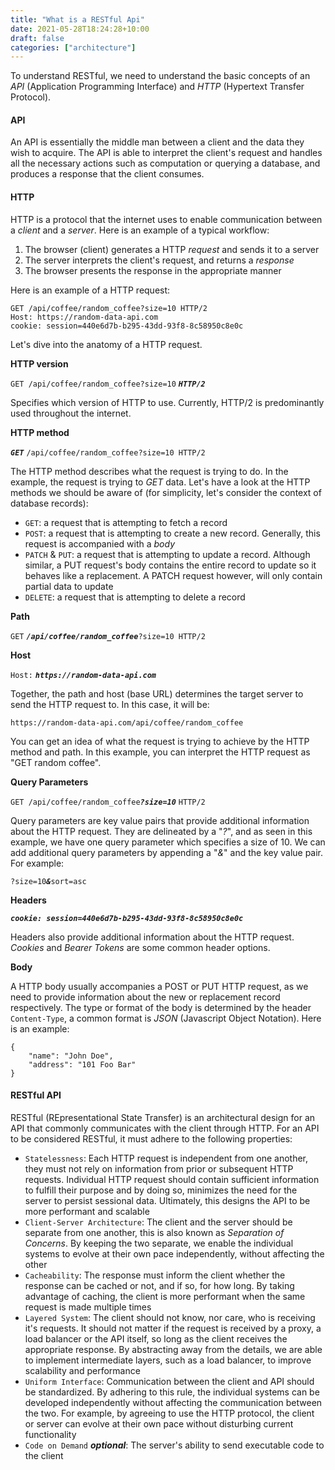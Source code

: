 ```yaml
---
title: "What is a RESTful Api"
date: 2021-05-28T18:24:28+10:00
draft: false
categories: ["architecture"]
---
```


To understand RESTful, we need to understand the basic concepts of an *API* (Application Programming Interface) and *HTTP* (Hypertext Transfer Protocol).

#### API
An API is essentially the middle man between a client and the data they wish to acquire. The API is able to interpret the client's request and handles all the necessary actions such as computation or querying a database, and produces a response that the client consumes.

#### HTTP
HTTP is a protocol that the internet uses to enable communication between a *client* and a *server*. Here is an example of a typical workflow:

1. The browser (client) generates a HTTP *request* and sends it to a server
2. The server interprets the client's request, and returns a *response*
3. The browser presents the response in the appropriate manner 

Here is an example of a HTTP request:

```
GET /api/coffee/random_coffee?size=10 HTTP/2
Host: https://random-data-api.com
cookie: session=440e6d7b-b295-43dd-93f8-8c58950c8e0c
```

Let's dive into the anatomy of a HTTP request.

**HTTP version**

`GET /api/coffee/random_coffee?size=10` ***`HTTP/2`***

Specifies which version of HTTP to use. Currently, HTTP/2 is predominantly used throughout the internet.

**HTTP method**

***`GET`*** `/api/coffee/random_coffee?size=10 HTTP/2`

The HTTP method describes what the request is trying to do. In the example, the request is trying to *GET* data. Let's have a look at the HTTP methods we should be aware of (for simplicity, let's consider the context of database records):

- `GET`: a request that is attempting to fetch a record
- `POST`: a request that is attempting to create a new record. Generally, this request is accompanied with a *body*
- `PATCH` & `PUT`: a request that is attempting to update a record. Although similar, a PUT request's body contains the entire record to update so it behaves like a replacement. A PATCH request however, will only contain partial data to update
- `DELETE`: a request that is attempting to delete a record

**Path**

`GET` ***`/api/coffee/random_coffee`***`?size=10 HTTP/2`

**Host**

`Host:` ***`https://random-data-api.com`***

Together, the path and host (base URL) determines the target server to send the HTTP request to. In this case, it will be:

`https://random-data-api.com/api/coffee/random_coffee`

You can get an idea of what the request is trying to achieve by the HTTP method and path. In this example, you can interpret the HTTP request as "GET random coffee".

**Query Parameters**

`GET /api/coffee/random_coffee`***`?size=10`*** `HTTP/2`

Query parameters are key value pairs that provide additional information about the HTTP request. They are delineated by a "*?*", and as seen in this example, we have one query parameter which specifies a size of 10. We can add additional query parameters by appending a "*&*" and the key value pair. For example: 

`?size=10`***`&`***`sort=asc`

**Headers**

***`cookie: session=440e6d7b-b295-43dd-93f8-8c58950c8e0c`***

Headers also provide additional information about the HTTP request. *Cookies* and *Bearer Tokens* are some common header options.

**Body**

A HTTP body usually accompanies a POST or PUT HTTP request, as we need to provide information about the new or replacement record respectively. The type or format of the body is determined by the header `Content-Type`, a common format is *JSON* (Javascript Object Notation). Here is an example:

``` 
{
    "name": "John Doe",
    "address": "101 Foo Bar"
}
```

#### RESTful API
RESTful (REpresentational State Transfer) is an architectural design for an API that commonly communicates with the client through HTTP. For an API to be considered RESTful, it must adhere to the following properties:

- `Statelessness`: Each HTTP request is independent from one another, they must not rely on information from prior or subsequent HTTP requests. Individual HTTP request should contain sufficient information to fulfill their purpose and by doing so, minimizes the need for the server to persist sessional data. Ultimately, this designs the API to be more performant and scalable
- `Client-Server Architecture`: The client and the server should be separate from one another, this is also known as *Separation of Concerns*. By keeping the two separate, we enable the individual systems to evolve at their own pace independently, without affecting the other
- `Cacheability`: The response must inform the client whether the response can be cached or not, and if so, for how long. By taking advantage of caching, the client is more performant when the same request is made multiple times
- `Layered System`: The client should not know, nor care, who is receiving it's requests. It should not matter if the request is received by a proxy, a load balancer or the API itself, so long as the client receives the appropriate response. By abstracting away from the details, we are able to implement intermediate layers, such as a load balancer, to improve scalability and performance
- `Uniform Interface`: Communication between the client and API should be standardized. By adhering to this rule, the individual systems can be developed independently without affecting the communication between the two. For example, by agreeing to use the HTTP protocol, the client or server can evolve at their own pace without disturbing current functionality
- `Code on Demand` ***optional***: The server's ability to send executable code to the client